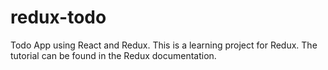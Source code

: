 # redux-todo
Todo App using React and Redux.
This is a learning project for Redux. The tutorial can be found in the Redux documentation.
